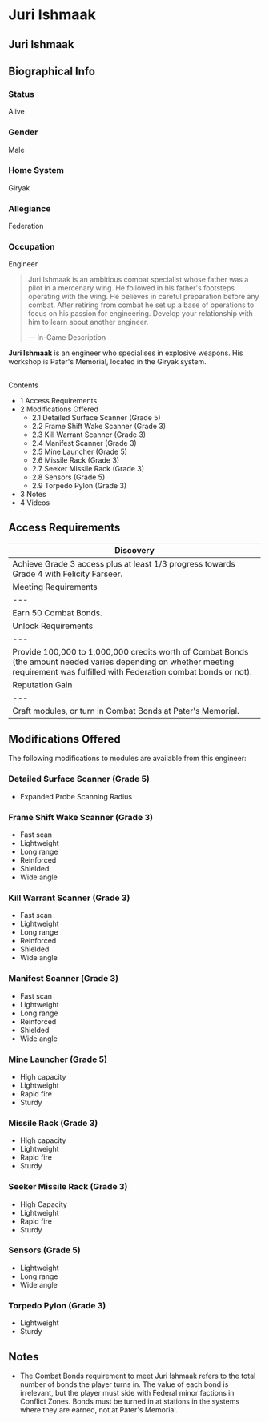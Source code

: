 # Juri Ishmaak
## Juri Ishmaak

		

## Biographical Info

### Status

Alive

### Gender

Male

### Home System

Giryak

### Allegiance

Federation

### Occupation

Engineer

> 
> 
> Juri Ishmaak is an ambitious combat specialist whose father was a pilot in a mercenary wing. He followed in his father's footsteps operating with the wing. He believes in careful preparation before any combat. After retiring from combat he set up a base of operations to focus on his passion for engineering. Develop your relationship with him to learn about another engineer.
> 
> 
> — In-Game Description
> 

**Juri Ishmaak** is an engineer who specialises in explosive weapons. His workshop is Pater's Memorial, located in the Giryak system.

## 

Contents

- 1 Access Requirements
- 2 Modifications Offered
    - 2.1 Detailed Surface Scanner (Grade 5)
    - 2.2 Frame Shift Wake Scanner (Grade 3)
    - 2.3 Kill Warrant Scanner (Grade 3)
    - 2.4 Manifest Scanner (Grade 3)
    - 2.5 Mine Launcher (Grade 5)
    - 2.6 Missile Rack (Grade 3)
    - 2.7 Seeker Missile Rack (Grade 3)
    - 2.8 Sensors (Grade 5)
    - 2.9 Torpedo Pylon (Grade 3)
- 3 Notes
- 4 Videos

## Access Requirements

| Discovery |
| --- |
| Achieve Grade 3 access plus at least 1/3 progress towards Grade 4 with Felicity Farseer. |
| Meeting Requirements |
| --- |
| Earn 50 Combat Bonds. |
| Unlock Requirements |
| --- |
| Provide 100,000 to 1,000,000 credits worth of Combat Bonds (the amount needed varies depending on whether meeting requirement was fulfilled with Federation combat bonds or not). |
| Reputation Gain |
| --- |
| Craft modules, or turn in Combat Bonds at Pater's Memorial. |

## Modifications Offered

The following modifications to modules are available from this engineer:

### Detailed Surface Scanner (Grade 5)

- Expanded Probe Scanning Radius

### Frame Shift Wake Scanner (Grade 3)

- Fast scan
- Lightweight
- Long range
- Reinforced
- Shielded
- Wide angle

### Kill Warrant Scanner (Grade 3)

- Fast scan
- Lightweight
- Long range
- Reinforced
- Shielded
- Wide angle

### Manifest Scanner (Grade 3)

- Fast scan
- Lightweight
- Long range
- Reinforced
- Shielded
- Wide angle

### Mine Launcher (Grade 5)

- High capacity
- Lightweight
- Rapid fire
- Sturdy

### Missile Rack (Grade 3)

- High capacity
- Lightweight
- Rapid fire
- Sturdy

### Seeker Missile Rack (Grade 3)

- High Capacity
- Lightweight
- Rapid fire
- Sturdy

### Sensors (Grade 5)

- Lightweight
- Long range
- Wide angle

### Torpedo Pylon (Grade 3)

- Lightweight
- Sturdy

## Notes

- The Combat Bonds requirement to meet Juri Ishmaak refers to the total number of bonds the player turns in. The value of each bond is irrelevant, but the player must side with Federal minor factions in Conflict Zones. Bonds must be turned in at stations in the systems where they are earned, not at Pater's Memorial.